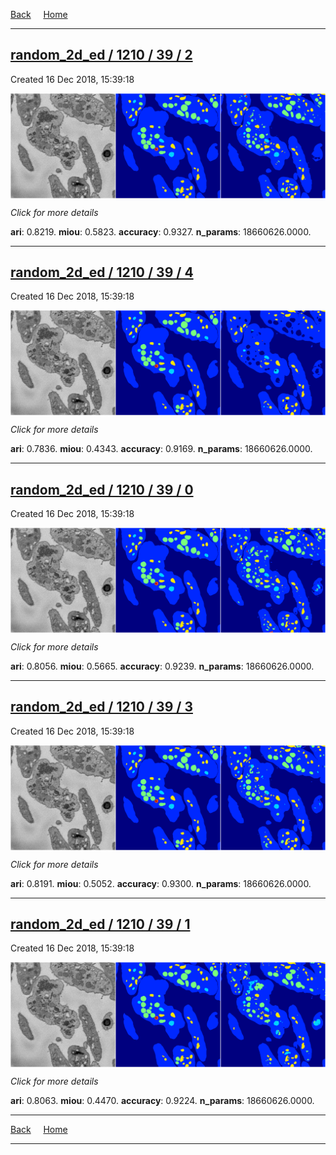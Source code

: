 
[Back](..)&nbsp;&nbsp;&nbsp;&nbsp;&nbsp;[Home](https://leapmanlab.github.io/snapshots)

---

<div class="summary"><a href="2"><h2>random_2d_ed / 1210 / 39 / 2</h2></a><p>Created 16 Dec 2018, 15:39:18
</p><a href="2"><img src="2/media/summary.png" align="center"></a><p>
<i>Click for more details</i>
</p></div>

**ari**: 0.8219. **miou**: 0.5823. **accuracy**: 0.9327. **n_params**: 18660626.0000. 

---

<div class="summary"><a href="4"><h2>random_2d_ed / 1210 / 39 / 4</h2></a><p>Created 16 Dec 2018, 15:39:18
</p><a href="4"><img src="4/media/summary.png" align="center"></a><p>
<i>Click for more details</i>
</p></div>

**ari**: 0.7836. **miou**: 0.4343. **accuracy**: 0.9169. **n_params**: 18660626.0000. 

---

<div class="summary"><a href="0"><h2>random_2d_ed / 1210 / 39 / 0</h2></a><p>Created 16 Dec 2018, 15:39:18
</p><a href="0"><img src="0/media/summary.png" align="center"></a><p>
<i>Click for more details</i>
</p></div>

**ari**: 0.8056. **miou**: 0.5665. **accuracy**: 0.9239. **n_params**: 18660626.0000. 

---

<div class="summary"><a href="3"><h2>random_2d_ed / 1210 / 39 / 3</h2></a><p>Created 16 Dec 2018, 15:39:18
</p><a href="3"><img src="3/media/summary.png" align="center"></a><p>
<i>Click for more details</i>
</p></div>

**ari**: 0.8191. **miou**: 0.5052. **accuracy**: 0.9300. **n_params**: 18660626.0000. 

---

<div class="summary"><a href="1"><h2>random_2d_ed / 1210 / 39 / 1</h2></a><p>Created 16 Dec 2018, 15:39:18
</p><a href="1"><img src="1/media/summary.png" align="center"></a><p>
<i>Click for more details</i>
</p></div>

**ari**: 0.8063. **miou**: 0.4470. **accuracy**: 0.9224. **n_params**: 18660626.0000. 

---

[Back](..)&nbsp;&nbsp;&nbsp;&nbsp;&nbsp;[Home](https://leapmanlab.github.io/snapshots)

---